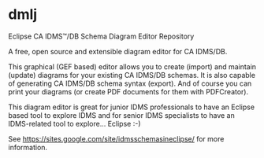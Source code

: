 dmlj
====

Eclipse CA IDMS™/DB Schema Diagram Editor Repository


A free, open source and extensible diagram editor for CA IDMS/DB.

This graphical (GEF based) editor allows you to create (import) and 
maintain (update) diagrams for your existing CA IDMS/DB schemas. It 
is also capable of generating CA IDMS/DB schema syntax (export). 
And of course you can print your diagrams (or create PDF documents 
for them with PDFCreator).

This diagram editor is great for junior IDMS professionals to have 
an Eclipse based tool to explore IDMS and for senior IDMS 
specialists to have an IDMS-related tool to explore... Eclipse :-)


See https://sites.google.com/site/idmsschemasineclipse/ for more 
information.

